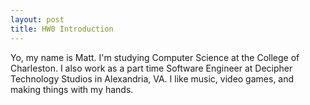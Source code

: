 ```yaml
---
layout: post
title: HW0 Introduction
---
```


Yo, my name is Matt. I'm studying Computer Science at the College of Charleston. I also work as a part time Software Engineer at Decipher Technology Studios in Alexandria, VA. I like music, video games, and making things with my hands. 

